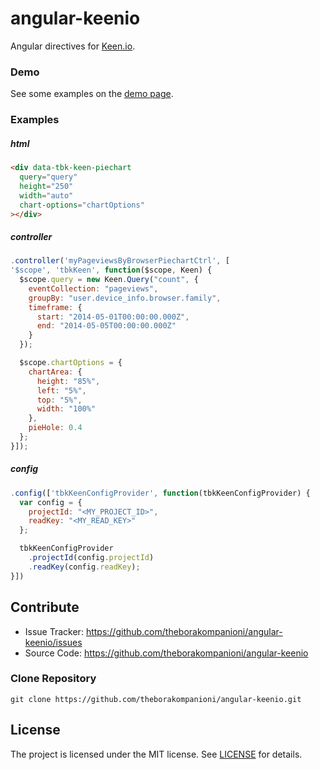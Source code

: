 angular-keenio
=================

Angular directives for [Keen.io](https://keen.io/docs/data-visualization/).

### Demo
See some examples on the [demo page](https://theborakompanioni.github.io/angular-keenio/).

### Examples

##### html
```html
<div data-tbk-keen-piechart 
  query="query" 
  height="250" 
  width="auto" 
  chart-options="chartOptions" 
></div>
```

##### controller
```javascript
.controller('myPageviewsByBrowserPiechartCtrl', [
'$scope', 'tbkKeen', function($scope, Keen) {
  $scope.query = new Keen.Query("count", {
    eventCollection: "pageviews",
    groupBy: "user.device_info.browser.family",
    timeframe: {
      start: "2014-05-01T00:00:00.000Z",
      end: "2014-05-05T00:00:00.000Z"
    }
  });

  $scope.chartOptions = {
    chartArea: {
      height: "85%",
      left: "5%",
      top: "5%",
      width: "100%"
    },
    pieHole: 0.4
  };
}]);
```

##### config
```javascript
.config(['tbkKeenConfigProvider', function(tbkKeenConfigProvider) {
  var config = {
    projectId: "<MY_PROJECT_ID>",
    readKey: "<MY_READ_KEY>"
  };

  tbkKeenConfigProvider
    .projectId(config.projectId)
    .readKey(config.readKey);
}])
```

Contribute
------------

- Issue Tracker: https://github.com/theborakompanioni/angular-keenio/issues
- Source Code: https://github.com/theborakompanioni/angular-keenio

### Clone Repository
`git clone https://github.com/theborakompanioni/angular-keenio.git`


License
-------

The project is licensed under the MIT license. See
[LICENSE](https://github.com/theborakompanioni/angular-keenio/blob/master/LICENSE) for details.
